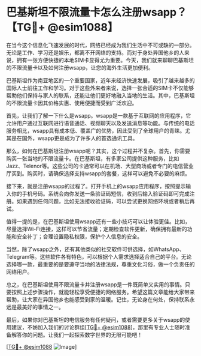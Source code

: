 # 巴基斯坦不限流量卡怎么注册wsapp？【TG💪+ @esim1088】

在当今这个信息化飞速发展的时代，网络已经成为我们生活中不可或缺的一部分。无论是工作、学习还是娱乐，都离不开网络的支持。而对于身处异国他乡的人来说，拥有一张方便快捷的本地SIM卡显得尤为重要。今天，我们就来聊聊巴基斯坦的不限流量卡以及如何注册wsapp，让您的海外生活更加便利。

巴基斯坦作为南亚地区的一个重要国家，近年来经济快速发展，吸引了越来越多的国际人士前往工作和学习。对于这些外来者来说，选择一张合适的SIM卡不仅能够帮助他们保持与家人的联系，还能让他们更好地融入当地的生活。其中，巴基斯坦的不限流量卡因其价格实惠、使用便捷而受到广泛欢迎。

首先，让我们了解一下什么是wsapp。wsapp是一款基于互联网的应用程序，它允许用户通过互联网进行语音通话、视频聊天以及发送消息等功能。与传统的电话服务相比，wsapp具有成本低、覆盖广的优势，因此受到了全球用户的青睐。尤其是在国外，wsapp更是成为了许多人的首选通讯工具。

那么，如何在巴基斯坦注册wsapp呢？其实，这个过程并不复杂。首先，你需要购买一张当地的不限流量卡。在巴基斯坦，有多家公司提供这种服务，比如Jazz、Telenor等。这些公司的卡通常可以在机场、大型商场或者专门的电信营业厅买到。购买时，请确保选择支持wsapp的套餐，这样可以避免不必要的麻烦。

接下来，就是注册wsapp的过程了。打开手机上的wsapp应用程序，按照提示输入你的手机号码。系统会向你发送一条验证码短信，收到后输入验证码即可完成注册。如果遇到任何问题，比如无法接收验证码，可以尝试更换网络环境或者稍后再试。

值得一提的是，在巴基斯坦使用wsapp还有一些小技巧可以让体验更佳。比如，尽量选择Wi-Fi连接，这样可以节省流量；定期检查软件更新，确保拥有最新的功能和安全补丁；合理设置隐私权限，保护个人信息的安全。

当然，除了wsapp之外，还有其他类似的社交软件可供选择，如WhatsApp、Telegram等。这些软件各有特色，可以根据个人需求选择适合自己的平台。无论选择哪一款，最重要的是要遵守当地的法律法规，尊重文化习俗，做一个负责任的网络用户。

总之，在巴基斯坦使用不限流量卡并注册wsapp是一件既简单又实用的事情。只要按照上述步骤操作，就能轻松享受便捷的网络服务。希望这篇文章能给大家带来帮助，让大家在异国他乡也能感受到家的温暖。记住，无论身在何处，保持联系永远是最美好的事情之一。

最后，如果你对巴基斯坦的电信服务有任何疑问，或者需要更多关于wsapp的使用建议，不妨加入我们的讨论群组[[TG💪+ @esim1088](https://t.me/s/esim1088)]，那里有专业人士随时准备解答你的问题。让我们一起探索数字世界的无限可能吧！

[[TG💪+ @esim1088](https://t.me/s/esim1088) ![Image](https://i.postimg.cc/4NQfJmqS/Snipaste-2025-05-13-00-14-12.png)]